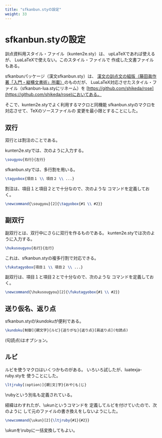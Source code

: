 ```yaml
---
title: "sfkanbun.styの設定"
weight: 33
---
```


# sfkanbun.styの設定

訓点資料用スタイル・ファイル（kunten2e.sty）は、
upLaTeXであれば使えるが、
LuaLaTeXで使えない。このスタイル・ファイルで
作成した文書ファイルもある。

sfkanbunパッケージ（漢文sfkanbun.sty）は、
[漢文の訓点文の組版（藤田眞作著「入門・縦横文書術」所載）](http://xymtex.com/fujitas/kanbun/kanbunex.html)のものだが、
LuaLaTeX対応させたスタイル・ファイル（sfkanbun-lua.styにリネーム）を
[https://github.com/shikeda/rose](https://github.com/shikeda/rose)においてある。


そこで、kunten2e.styでよく利用するマクロと同機能
sfkanbun.styのマクロを対応させて、TeXのソースファイルの
変更を最小限とすることにした。

## 双行

双行とは割注のことである。

kunten2e.styでは、次のように入力する。

~~~tex
\sougyou{右行}{左行}
~~~

sfkanbun.styでは、多行割を用いる。

~~~tex
\tagyobox{項目１ \\ 項目２ \\ ...}
~~~

割注は、項目１と項目２とで十分なので、次のような
コマンドを定義しておく。

~~~tex
\newcommand{\sougyou}[2]{\tagyobox{#1 \\ #2}}
~~~

## 副双行

副双行とは、双行中にさらに双行を作るものである。
kunten2e.styでは次のように入力する。

~~~tex
\hukusougyou{右行}{左行}
~~~

これは、sfkanbun.styの複多行割で対応できる。

~~~tex
\fukutagyobox{項目１ \\ 項目２ \\ ...}
~~~

副双行は、項目１と項目２とで十分なので、次のような
コマンドを定義しておく。

~~~tex
\newcommand{\hukusougyou}[2]{\fukutagyobox{#1 \\ #2}}
~~~

## 送り仮名、返り点

sfkanbun.styの\kundokuが便利である。

~~~tex
\kundoku[制御]{親文字}{ルビ}{送りがな}{返り点}[肩返り点](句読点)
~~~

(句読点)はオプション。

## ルビ

ルビを使うマクロはいくつかものがある。
いろいろ試したが、luatexja-ruby.styを
使うことにした。

~~~tex
\ltjruby[⟨option⟩]{親|文|字}{おや|も|じ}
~~~

\rubyという別名も定義されている。

経緯はわすれたが、\ukunというコマンドを
定義してルビを付けていたので、次のように
して元のファイルの書き換えをしないようにした。

~~~tex
\newcommand{\ukun}[2]{\ltjruby{#1}{#2}}
~~~

\ukunを\rubyに一括変換してもよい。